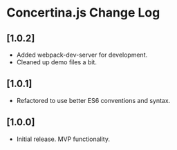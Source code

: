 # Concertina.js Change Log

## [1.0.2]
- Added webpack-dev-server for development.
- Cleaned up demo files a bit.

## [1.0.1]
- Refactored to use better ES6 conventions and syntax.

## [1.0.0]
- Initial release. MVP functionality.
